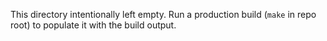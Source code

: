 This directory intentionally left empty.
Run a production build (`make` in repo root)
to populate it with the build output.
